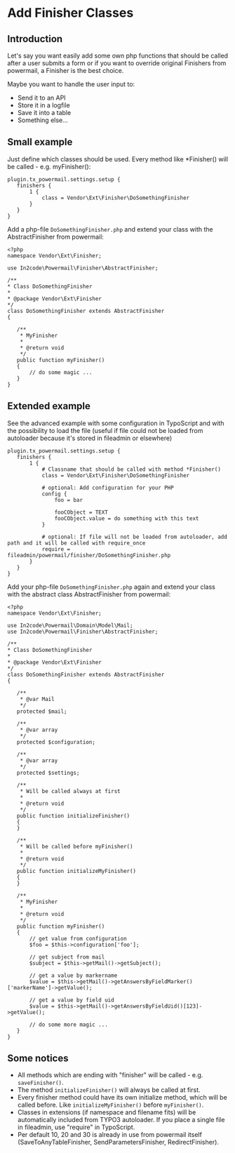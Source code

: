 # Add Finisher Classes

## Introduction

Let's say you want easily add some own php functions that
should be called after a user submits a form or
if you want to override original Finishers from powermail,
a Finisher is the best choice.

Maybe you want to handle the user input to:

* Send it to an API
* Store it in a logfile
* Save it into a table
* Something else...

## Small example

Just define which classes should be used. Every method like \*Finisher() will be called - e.g. myFinisher():

```
plugin.tx_powermail.settings.setup {
   finishers {
       1 {
           class = Vendor\Ext\Finisher\DoSomethingFinisher
       }
   }
}
```


Add a php-file `DoSomethingFinisher.php` and extend your class with the AbstractFinisher from powermail:

```
<?php
namespace Vendor\Ext\Finisher;

use In2code\Powermail\Finisher\AbstractFinisher;

/**
* Class DoSomethingFinisher
*
* @package Vendor\Ext\Finisher
*/
class DoSomethingFinisher extends AbstractFinisher
{

   /**
    * MyFinisher
    *
    * @return void
    */
   public function myFinisher()
   {
       // do some magic ...
   }
}
```


## Extended example

See the advanced example with some configuration
in TypoScript and with the possibility to load the file
(useful if file could not be loaded from autoloader
because it's stored in fileadmin or elsewhere)

```
plugin.tx_powermail.settings.setup {
   finishers {
       1 {
           # Classname that should be called with method *Finisher()
           class = Vendor\Ext\Finisher\DoSomethingFinisher

           # optional: Add configuration for your PHP
           config {
               foo = bar

               fooCObject = TEXT
               fooCObject.value = do something with this text
           }

           # optional: If file will not be loaded from autoloader, add path and it will be called with require_once
           require = fileadmin/powermail/finisher/DoSomethingFinisher.php
       }
   }
}
```


Add your php-file `DoSomethingFinisher.php` again and extend your class with the abstract class AbstractFinisher
from powermail:

```
<?php
namespace Vendor\Ext\Finisher;

use In2code\Powermail\Domain\Model\Mail;
use In2code\Powermail\Finisher\AbstractFinisher;

/**
* Class DoSomethingFinisher
*
* @package Vendor\Ext\Finisher
*/
class DoSomethingFinisher extends AbstractFinisher
{

   /**
    * @var Mail
    */
   protected $mail;

   /**
    * @var array
    */
   protected $configuration;

   /**
    * @var array
    */
   protected $settings;

   /**
    * Will be called always at first
    *
    * @return void
    */
   public function initializeFinisher()
   {
   }

   /**
    * Will be called before myFinisher()
    *
    * @return void
    */
   public function initializeMyFinisher()
   {
   }

   /**
    * MyFinisher
    *
    * @return void
    */
   public function myFinisher()
   {
       // get value from configuration
       $foo = $this->configuration['foo'];

       // get subject from mail
       $subject = $this->getMail()->getSubject();

       // get a value by markername
       $value = $this->getMail()->getAnswersByFieldMarker()['markerName']->getValue();

       // get a value by field uid
       $value = $this->getMail()->getAnswersByFieldUid()[123]->getValue();

       // do some more magic ...
   }
}
```

## Some notices

* All methods which are ending with "finisher" will be called - e.g. `saveFinisher()`.
* The method `initializeFinisher()` will always be called at first.
* Every finisher method could have its own initialize method, which will be called before. Like `initializeMyFinisher()` before `myFinisher()`.
* Classes in extensions (if namespace and filename fits) will be automatically included from TYPO3 autoloader. If you place a single file in fileadmin, use "require" in TypoScript.
* Per default 10, 20 and 30 is already in use from powermail itself (SaveToAnyTableFinisher, SendParametersFinisher, RedirectFinisher).
